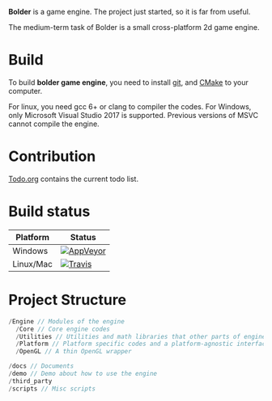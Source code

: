 **Bolder** is a game engine. The project just started, so it is far from useful.

The medium-term task of Bolder is a small cross-platform 2d game engine.

# Build #
To build **bolder game engine**, you need to install [git](https://git-scm.com/), and [CMake](https://cmake.org/) to your computer. 

For linux, you need gcc 6+ or clang to compiler the codes. For Windows, only Microsoft Visual Studio 2017 is supported. Previous versions of MSVC cannot compile the engine.

# Contribution #
[Todo.org](./Todo.org) contains the current todo list.

# Build status #
| Platform | Status |
|-----------|-------|
| Windows   |[![AppVeyor](https://img.shields.io/appveyor/ci/LesleyLai/bolder-game-engine.svg)](https://ci.appveyor.com/project/LesleyLai/bolder-game-engine) |
| Linux/Mac | [![Travis](https://img.shields.io/travis/LesleyLai/Bolder-Game-Engine.svg)](https://travis-ci.org/LesleyLai/Bolder-Game-Engine) |


# Project Structure #
``` c
/Engine // Modules of the engine
  /Core // Core engine codes
  /Utilities // Utilities and math libraries that other parts of engine depend on
  /Platform // Platform specific codes and a platform-agnostic interface for such codes
  /OpenGL // A thin OpenGL wrapper

/docs // Documents
/demo // Demo about how to use the engine
/third_party
/scripts // Misc scripts
```
